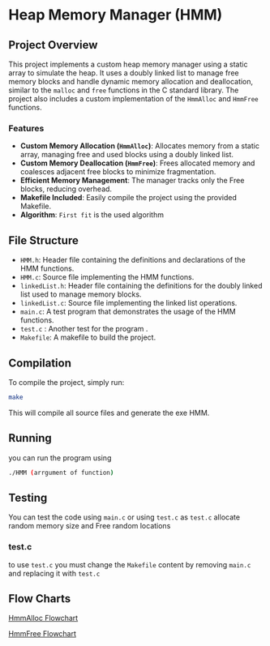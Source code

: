 # Heap Memory Manager (HMM)

## Project Overview

This project implements a custom heap memory manager using a static array to simulate the heap. It uses a doubly linked list to manage free memory blocks and handle dynamic memory allocation and deallocation, similar to the `malloc` and `free` functions in the C standard library. The project also includes a custom implementation of the `HmmAlloc` and `HmmFree` functions.

### Features

- **Custom Memory Allocation (`HmmAlloc`)**: Allocates memory from a static array, managing free and used blocks using a doubly linked list.
- **Custom Memory Deallocation (`HmmFree`)**: Frees allocated memory and coalesces adjacent free blocks to minimize fragmentation.
- **Efficient Memory Management**: The manager tracks only the Free blocks, reducing overhead.
- **Makefile Included**: Easily compile the project using the provided Makefile.
- **Algorithm**: `First fit` is the used algorithm 

## File Structure

- `HMM.h`: Header file containing the definitions and declarations of the HMM functions.
- `HMM.c`: Source file implementing the HMM functions.
- `linkedList.h`: Header file containing the definitions for the doubly linked list used to manage memory blocks.
- `linkedList.c`: Source file implementing the linked list operations.
- `main.c`: A test program that demonstrates the usage of the HMM functions.
- `test.c` : Another test for the program .
- `Makefile`: A makefile to build the project.

## Compilation

To compile the project, simply run:

```bash
make
```
This will compile all source files and generate the exe HMM.

## Running 
you can run the program using
```bash
./HMM (arrgument of function)
```
## Testing 

You can test the code using `main.c` or using `test.c`
as `test.c` allocate random memory size and Free random locations 
### test.c
to use `test.c` you must change the `Makefile` content by removing `main.c` and replacing it with `test.c`

## Flow Charts
[HmmAlloc Flowchart](https://drive.google.com/file/d/1wqNep75u7eh6Wcb0aI4pvsSguaOm9Nc7/view?usp=drive_link)

[HmmFree Flowchart](https://drive.google.com/file/d/10VALygfIdbc-xQbHVR6HqGdkpOKmoCms/view?usp=drive_link)




